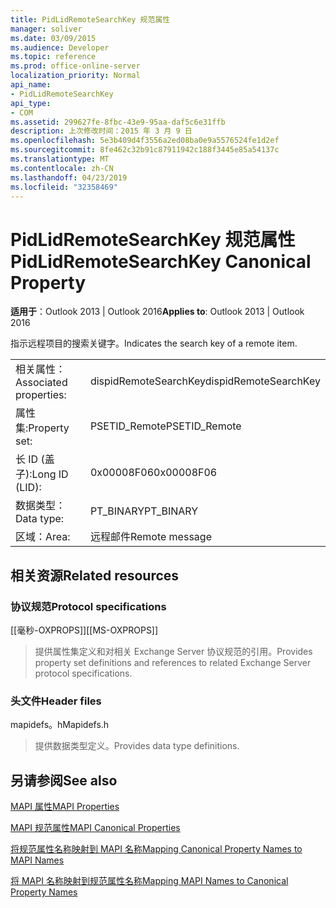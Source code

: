 ```yaml
---
title: PidLidRemoteSearchKey 规范属性
manager: soliver
ms.date: 03/09/2015
ms.audience: Developer
ms.topic: reference
ms.prod: office-online-server
localization_priority: Normal
api_name:
- PidLidRemoteSearchKey
api_type:
- COM
ms.assetid: 299627fe-8fbc-43e9-95aa-daf5c6e31ffb
description: 上次修改时间：2015 年 3 月 9 日
ms.openlocfilehash: 5e3b409d4f3556a2ed08ba0e9a5576524fe1d2ef
ms.sourcegitcommit: 8fe462c32b91c87911942c188f3445e85a54137c
ms.translationtype: MT
ms.contentlocale: zh-CN
ms.lasthandoff: 04/23/2019
ms.locfileid: "32358469"
---
```

# <a name="pidlidremotesearchkey-canonical-property"></a><span data-ttu-id="6b7d6-103">PidLidRemoteSearchKey 规范属性</span><span class="sxs-lookup"><span data-stu-id="6b7d6-103">PidLidRemoteSearchKey Canonical Property</span></span>

  
  
<span data-ttu-id="6b7d6-104">**适用于**：Outlook 2013 | Outlook 2016</span><span class="sxs-lookup"><span data-stu-id="6b7d6-104">**Applies to**: Outlook 2013 | Outlook 2016</span></span> 
  
<span data-ttu-id="6b7d6-105">指示远程项目的搜索关键字。</span><span class="sxs-lookup"><span data-stu-id="6b7d6-105">Indicates the search key of a remote item.</span></span>
  
|||
|:-----|:-----|
|<span data-ttu-id="6b7d6-106">相关属性：</span><span class="sxs-lookup"><span data-stu-id="6b7d6-106">Associated properties:</span></span>  <br/> |<span data-ttu-id="6b7d6-107">dispidRemoteSearchKey</span><span class="sxs-lookup"><span data-stu-id="6b7d6-107">dispidRemoteSearchKey</span></span>  <br/> |
|<span data-ttu-id="6b7d6-108">属性集:</span><span class="sxs-lookup"><span data-stu-id="6b7d6-108">Property set:</span></span>  <br/> |<span data-ttu-id="6b7d6-109">PSETID_Remote</span><span class="sxs-lookup"><span data-stu-id="6b7d6-109">PSETID_Remote</span></span>  <br/> |
|<span data-ttu-id="6b7d6-110">长 ID (盖子):</span><span class="sxs-lookup"><span data-stu-id="6b7d6-110">Long ID (LID):</span></span>  <br/> |<span data-ttu-id="6b7d6-111">0x00008F06</span><span class="sxs-lookup"><span data-stu-id="6b7d6-111">0x00008F06</span></span>  <br/> |
|<span data-ttu-id="6b7d6-112">数据类型：</span><span class="sxs-lookup"><span data-stu-id="6b7d6-112">Data type:</span></span>  <br/> |<span data-ttu-id="6b7d6-113">PT_BINARY</span><span class="sxs-lookup"><span data-stu-id="6b7d6-113">PT_BINARY</span></span>  <br/> |
|<span data-ttu-id="6b7d6-114">区域：</span><span class="sxs-lookup"><span data-stu-id="6b7d6-114">Area:</span></span>  <br/> |<span data-ttu-id="6b7d6-115">远程邮件</span><span class="sxs-lookup"><span data-stu-id="6b7d6-115">Remote message</span></span>  <br/> |
   
## <a name="related-resources"></a><span data-ttu-id="6b7d6-116">相关资源</span><span class="sxs-lookup"><span data-stu-id="6b7d6-116">Related resources</span></span>

### <a name="protocol-specifications"></a><span data-ttu-id="6b7d6-117">协议规范</span><span class="sxs-lookup"><span data-stu-id="6b7d6-117">Protocol specifications</span></span>

<span data-ttu-id="6b7d6-118">[[毫秒-OXPROPS]]</span><span class="sxs-lookup"><span data-stu-id="6b7d6-118">[[MS-OXPROPS]]</span></span> 
  
> <span data-ttu-id="6b7d6-119">提供属性集定义和对相关 Exchange Server 协议规范的引用。</span><span class="sxs-lookup"><span data-stu-id="6b7d6-119">Provides property set definitions and references to related Exchange Server protocol specifications.</span></span>
    
### <a name="header-files"></a><span data-ttu-id="6b7d6-120">头文件</span><span class="sxs-lookup"><span data-stu-id="6b7d6-120">Header files</span></span>

<span data-ttu-id="6b7d6-121">mapidefs。h</span><span class="sxs-lookup"><span data-stu-id="6b7d6-121">Mapidefs.h</span></span>
  
> <span data-ttu-id="6b7d6-122">提供数据类型定义。</span><span class="sxs-lookup"><span data-stu-id="6b7d6-122">Provides data type definitions.</span></span>
    
## <a name="see-also"></a><span data-ttu-id="6b7d6-123">另请参阅</span><span class="sxs-lookup"><span data-stu-id="6b7d6-123">See also</span></span>



[<span data-ttu-id="6b7d6-124">MAPI 属性</span><span class="sxs-lookup"><span data-stu-id="6b7d6-124">MAPI Properties</span></span>](mapi-properties.md)
  
[<span data-ttu-id="6b7d6-125">MAPI 规范属性</span><span class="sxs-lookup"><span data-stu-id="6b7d6-125">MAPI Canonical Properties</span></span>](mapi-canonical-properties.md)
  
[<span data-ttu-id="6b7d6-126">将规范属性名称映射到 MAPI 名称</span><span class="sxs-lookup"><span data-stu-id="6b7d6-126">Mapping Canonical Property Names to MAPI Names</span></span>](mapping-canonical-property-names-to-mapi-names.md)
  
[<span data-ttu-id="6b7d6-127">将 MAPI 名称映射到规范属性名称</span><span class="sxs-lookup"><span data-stu-id="6b7d6-127">Mapping MAPI Names to Canonical Property Names</span></span>](mapping-mapi-names-to-canonical-property-names.md)

